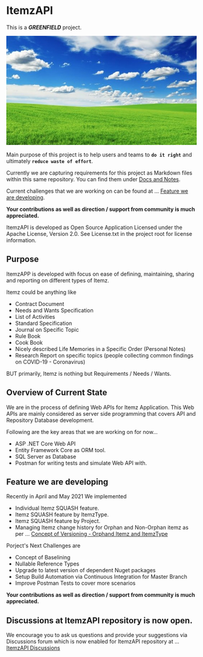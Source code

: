 # ItemzAPI

This is a ***GREENFIELD*** project.

![GreenField Pic](./images/GreenField.jpg)

Main purpose of this project is to help users and teams to **`do it right`** and ultimately **`reduce waste of effort`**.

Currently we are capturing  requirements for this project as Markdown files within this same repository. You can find them under [Docs and Notes](https://github.com/Dharmesh-Shah/ItemzAPI/tree/master/ItemzAPI/01%20Docs%20and%20Notes). 

Current challenges that we are working on can be found at ... [Feature we are developing](#Feature-we-are-developing).

**Your contributions as well as direction / support from community is much appreciated.**

ItemzAPI is developed as Open Source Application Licensed under the Apache License, Version 2.0. See License.txt in the project root for license information.

## Purpose

ItemzAPP is developed with focus on ease of defining, maintaining, sharing and reporting on different types of Itemz.

Itemz could be anything like

- Contract Document
- Needs and Wants Specification
- List of Activities
- Standard Specification
- Journal on Specific Topic
- Rule Book
- Cook Book
- Nicely described Life Memories in a Specific Order (Personal Notes)
- Research Report on specific topics (people collecting common findings on COVID-19 - Coronavirus)

BUT primarily, Itemz is nothing but Requirements / Needs / Wants.

## Overview of Current State

We are in the process of defining Web APIs for Itemz Application. This Web APIs are mainly considered as server side programming that covers API and Repository  Database development.

Following are the key areas that we are working on for now...

- ASP .NET Core Web API
- Entity Framework Core as ORM tool.
- SQL Server as Database
- Postman for writing tests and simulate Web API with.

## Feature we are developing

Recently in April and May 2021 We implemented 

 - Individual Itemz SQUASH feature. 
 - Itemz SQUASH feature by ItemzType.
 - Itemz SQUASH feature by Project.
 - Managing Itemz change history for Orphan and Non-Orphan itemz as per ... [Concept of Versioning - Orphand Itemz and ItemzType](https://github.com/Dharmesh-Shah/ItemzAPI/blob/master/ItemzAPI/01%20Docs%20and%20Notes/Concept-Of-Versioning-Itemz/Concept-Of-Versioning-Itemz.md#what-about-attaching-orphand-itemz-to-itemztype)

Porject's Next Challenges are 

 - Concept of Baselining
 - Nullable Reference Types
 - Upgrade to latest version of dependent Nuget packages
 - Setup Build Automation via Continuous Integration for Master Branch
 - Improve Postman Tests to cover more scenarios

**Your contributions as well as direction / support from community is much appreciated.**

## Discussions at ItemzAPI repository is now open.

We encourage you to ask us questions and provide your suggestions via Discussions forum which is now enabled for ItemzAPI repository at ... [ItemzAPI Discussions](https://github.com/Dharmesh-Shah/ItemzAPI/discussions) 

